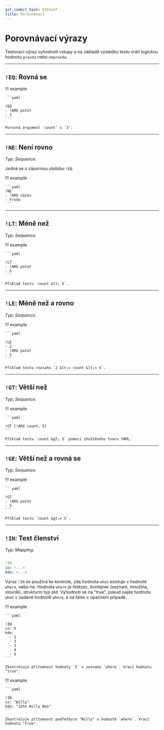 ```yaml
---
git_commit_hash: b55fa3f
title: Porovnávací
---
```


# Porovnávací výrazy


Testovací výraz vyhodnotí vstupy a na základě výsledku testu vrátí logickou hodnotu `pravda` nebo `nepravda`.

---

## `!EQ`: Rovná se 


!!! example

	
	
	```yaml
	
	!EQ
	- !ARG počet
	- 3
	```
	
	Porovná argument `count` s `3`.
	
	

---

## `!NE`: Není rovno 

Typ: _Sequence_.

Jedná se o zápornou obdobu `!EQ`.



!!! example

	
	
	```yaml
	!NE
	- !ARG název
	- Frodo
	```
	
	

---

## `!LT`: Méně než 

Typ: _Sequence_.

!!! example

	
	
	```yaml
	
	!LT
	- !ARG počet
	- 5
	```
	
	Příklad testu `count &lt; 5`.
	
	

---

## `!LE`: Méně než a rovno 

Typ: _Sequence_.


!!! example

	
	
	```yaml
	
	!LE
	- 2
	- !ARG počet
	- 5
	```
	
	Příklad testu rozsahu `2 &lt;= count &lt;= 5`.
	
	

---

## `!GT`: Větší než 

Typ: _Sequence_.

!!! example

	
	
	```yaml
	
	!GT [!ARG count, 5]
	```
	
	Příklad testu `count &gt; 5` pomocí zhuštěného tvaru YAML.
	
	

---

## `!GE`: Větší než a rovná se 

Typ: _Sequence_.

!!! example

	
	
	```yaml
	
	!GT
	- !ARG počet
	- 5
	```
	
	Příklad testu `count &gt;= 5`.
	
	

---

## `!IN`: Test členství 

Typ: _Mapping_.
```yaml

!IN
co: <...>
kde: <...>
```

Výraz `!IN` se používá ke kontrole, zda hodnota `what` existuje v hodnotě `where`, nebo ne.
Hodnota `where` je řetězec, kontejner (seznam, množina, slovník), strukturní typ atd.
Vyhodnotí se na "true", pokud najde hodnotu `what` v zadané hodnotě `where`, a na false v opačném případě.

!!! example

	
	
	```yaml
	
	!IN
	co: 5
	kde:
	  - 1
	  - 2
	  - 3
	  - 4
	  - 5
	```
	
	Zkontroluje přítomnost hodnoty `5` v seznamu `where`. Vrací hodnotu "true".
	
	

!!! example

	
	
	```yaml
	
	!IN
	co: "Willy"
	kde: "John Willy Boo"
	```
	
	Zkontroluje přítomnost podřetězce "Willy" v hodnotě `where`. Vrací hodnotu "true".

